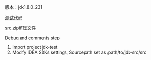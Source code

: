版本：jdk1.8.0_231 



[测试代码](https://github.com/Jamie956/jdk-src/jdk-test)

[src.zip解压文件](https://github.com/Jamie956/jdk-src/src)



Debug and comments step

1. Import project  jdk-test
2. Modify IDEA SDKs settings, Sourcepath set as /path/to/jdk-src/src

